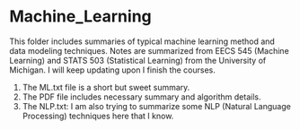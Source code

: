# Machine_Learning
This folder includes summaries of typical machine learning method and data modeling techniques.
Notes are summarized from EECS 545 (Machine Learning) and STATS 503 (Statistical Learning) from 
the University of Michigan.
I will keep updating upon I finish the courses.

1) The ML.txt file is a short but sweet summary.
2) The PDF file includes necessary summary and algorithm details.
3) The NLP.txt: I am also trying to summarize some NLP (Natural Language Processing) techniques here that I know.
